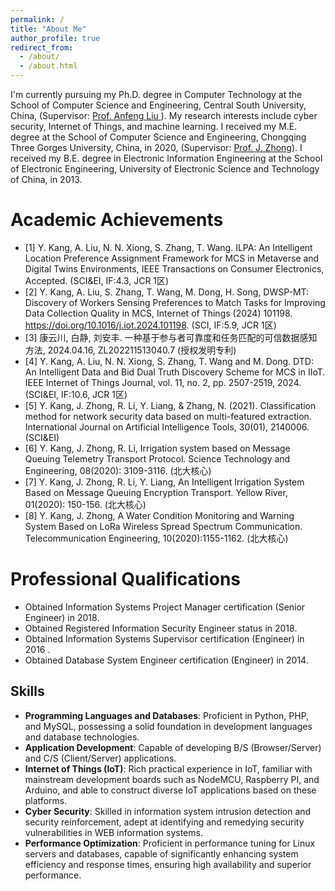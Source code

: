 ```yaml
---
permalink: /
title: "About Me"
author_profile: true
redirect_from: 
  - /about/
  - /about.html
---
```


I'm currently pursuing my Ph.D. degree in  Computer Technology at the School of Computer Science and Engineering, Central South University, China, (Supervisor: <a href="https://faculty.csu.edu.cn/anfengliu/zh_CN/index.htm" target="_blank">Prof. Anfeng Liu </a>). My research interests include cyber security, Internet of Things, and machine learning. 
I received my M.E. degree at the School of Computer Science and Engineering, Chongqing Three Gorges University, China, in 2020, (Supervisor: <a href="#" >Prof. J. Zhong</a>). 
I received my B.E. degree in  Electronic Information Engineering at the School of Electronic Engineering, University of Electronic Science and Technology of China, in 2013.


Academic Achievements
======
* [1] Y. Kang, A. Liu, N. N. Xiong, S. Zhang, T. Wang. ILPA: An Intelligent Location Preference Assignment Framework for MCS in Metaverse and Digital Twins Environments,  IEEE Transactions on Consumer Electronics, Accepted. (SCI&EI, IF:4.3, JCR 1区)
* [2] Y. Kang, A. Liu, S. Zhang, T. Wang, M. Dong, H. Song, DWSP-MT: Discovery of Workers Sensing Preferences to Match Tasks for Improving Data Collection Quality in MCS, Internet of Things (2024) 101198. https://doi.org/10.1016/j.iot.2024.101198. (SCI, IF:5.9, JCR 1区)
* [3] 康云川, 白静, 刘安丰. 一种基于参与者可靠度和任务匹配的可信数据感知方法, 2024.04.16, ZL202211513040.7 (授权发明专利)
* [4] Y. Kang, A. Liu, N. N. Xiong, S. Zhang, T. Wang and M. Dong. DTD: An Intelligent Data and Bid Dual Truth Discovery Scheme for MCS in IIoT. IEEE Internet of Things Journal, vol. 11, no. 2, pp. 2507-2519, 2024. (SCI&EI, IF:10.6, JCR 1区)
* [5] Y. Kang, J. Zhong, R. Li, Y. Liang, & Zhang, N. (2021). Classification method for network security data based on multi-featured extraction. International Journal on Artificial Intelligence Tools, 30(01), 2140006. (SCI&EI)
* [6] Y. Kang, J. Zhong, R. Li, Irrigation system based on Message Queuing Telemetry Transport Protocol. Science Technology and  Engineering, 08(2020): 3109-3116. (北大核心)          
* [7] Y. Kang, J. Zhong, R. Li, Y. Liang, An Intelligent Irrigation System Based on Message Queuing Encryption Transport. Yellow River, 01(2020): 150-156. (北大核心)
* [8] Y. Kang, J. Zhong, A Water Condition Monitoring and Warning System Based on LoRa Wireless Spread Spectrum Communication. Telecommunication Engineering, 10(2020):1155-1162. (北大核心)          

Professional Qualifications
======
* Obtained Information Systems Project Manager certification (Senior Engineer) in 2018.
* Obtained Registered Information Security Engineer status in 2018.
* Obtained Information Systems Supervisor certification (Engineer) in 2016  .
* Obtained Database System Engineer certification (Engineer) in 2014.

Skills
------
* <b>Programming Languages and Databases</b>: Proficient in Python, PHP, and MySQL, possessing a solid foundation in development languages and database technologies.
* <b>Application Development</b>: Capable of developing B/S (Browser/Server) and C/S (Client/Server) applications.
* <b>Internet of Things (IoT)</b>: Rich practical experience in IoT, familiar with mainstream development boards such as NodeMCU, Raspberry PI, and Arduino, and able to construct diverse IoT applications based on these platforms.
* <b>Cyber Security</b>: Skilled in information system intrusion detection and security reinforcement, adept at identifying and remedying security vulnerabilities in WEB information systems.
* <b>Performance Optimization</b>: Proficient in performance tuning for Linux servers and databases, capable of significantly enhancing system efficiency and response times, ensuring high availability and superior performance.
